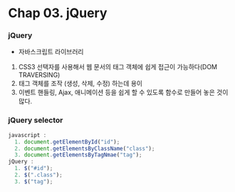 # Chap 03. jQuery

### jQuery 
 - 자바스크립트 라이브러리
  1. CSS3 선택자를 사용해서 웹 문서의 태그 객체에 쉽게 접근이 가능하다(DOM TRAVERSING)
  2. 태그 객체를 조작 (생성, 삭제, 수정) 하는데 용이
  3. 이벤트 핸들링, Ajax, 애니메이션 등을 쉽게 할 수 있도록 함수로 만들어 놓은 것이 많다.


### jQuery selector
```javascript
javascript :
  1. document.getElementById("id");
  2. document.getElementsByClassName("class");
  3. document.getElementsByTagNmae("tag");
jQuery : 
  1. $("#id");
  2. $(".class");
  3. $("tag");
```